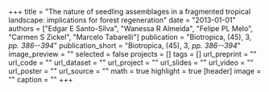 +++
title = "The nature of seedling assemblages in a fragmented tropical landscape: implications for forest regeneration"
date = "2013-01-01"
authors = ["Edgar E Santo-Silva", "Wanessa R Almeida", "Felipe PL Melo", "Carmen S Zickel", "Marcelo Tabarelli"]
publication = "Biotropica, (45), 3, _pp. 386--394_"
publication_short = "Biotropica, (45), 3, _pp. 386--394_"
image_preview = ""
selected = false
projects = []
tags = []
url_preprint = ""
url_code = ""
url_dataset = ""
url_project = ""
url_slides = ""
url_video = ""
url_poster = ""
url_source = ""
math = true
highlight = true
[header]
image = ""
caption = ""
+++
